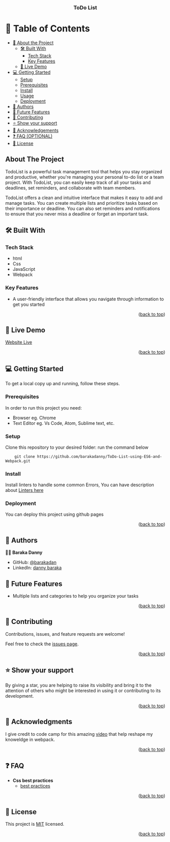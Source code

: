 <a name="readme-top"></a>

<!--
HOW TO USE:
This is an example of how you may give instructions on setting up your project locally.
Modify this file to match your project and remove sections that don't apply.
REQUIRED SECTIONS:
- Table of Contents
- About the Project
  - Built With
  - Live Demo
- Getting Started
- Authors
- Future Features
- Contributing
- Show your support
- Acknowledgements
- License
OPTIONAL SECTIONS:
- FAQ
After you're finished please remove all the comments and instructions!
-->

<div align="center">

  <h3><b>ToDo List </b></h3>

</div>

<!-- TABLE OF CONTENTS -->

# 📗 Table of Contents

- [📖 About the Project](#about-project)
  - [🛠 Built With](#built-with)
    - [Tech Stack](#tech-stack)
    - [Key Features](#key-features)
  - [🚀 Live Demo](#live-demo)
- [💻 Getting Started](#getting-started)
  - [Setup](#setup)
  - [Prerequisites](#prerequisites)
  - [Install](#install)
  - [Usage](#usage)
  - [Deployment](#triangular_flag_on_post-deployment)
- [👥 Authors](#authors)
- [🔭 Future Features](#future-features)
- [🤝 Contributing](#contributing)
- [⭐️ Show your support](#support)
- [🙏 Acknowledgements](#acknowledgements)
- [❓ FAQ (OPTIONAL)](#faq)
- [📝 License](#license)

<!-- PROJECT DESCRIPTION -->

## About The Project <a name="about-project"></a>

TodoList is a powerful task management tool that helps you stay organized and productive, whether you're managing your personal to-do list or a team project. With TodoList, you can easily keep track of all your tasks and deadlines, set reminders, and collaborate with team members.

TodoList offers a clean and intuitive interface that makes it easy to add and manage tasks. You can create multiple lists and prioritize tasks based on their importance or deadline. You can also set reminders and notifications to ensure that you never miss a deadline or forget an important task.


## 🛠 Built With <a name="built-with"></a>

### Tech Stack <a name="tech-stack"></a>

- html
- Css
- JavaScript
- Webpack

<!-- Features -->

### Key Features <a name="key-features"></a>

- A user-friendly interface that allows you navigate through information to get you started


<p align="right">(<a href="#readme-top">back to top</a>)</p>

## 🚀 Live Demo <a name="live-demo"></a>

[Website Live](https://barakadanny.github.io/ToDo-List-using-ES6-and-Webpack/?Task=skdjgs)


<p align="right">(<a href="#readme-top">back to top</a>)</p>

<!-- GETTING STARTED -->

## 💻 Getting Started <a name="getting-started"></a>

To get a local copy up and running, follow these steps.

### Prerequisites

In order to run this project you need:

- Browser eg. Chrome
- Text Editor eg. Vs Code, Atom, Sublime text, etc.

### Setup

Clone this repository to your desired folder:
run the command below 

```
    git clone https://github.com/barakadanny/ToDo-List-using-ES6-and-Webpack.git 
```
### Install


Install linters to handle some common Errors, You can have description about [Linters here](https://github.com/microverseinc/linters-config)



### Deployment

You can deploy this project using github pages

<p align="right">(<a href="#readme-top">back to top</a>)</p>

<!-- AUTHORS -->
## 👥 Authors <a name="authors"></a>

👨‍💻 **Baraka Danny**

- GitHub: [@barakadan](https://github.com/barakadanny)
- LinkedIn: [danny baraka](https://www.linkedin.com/in/danny-baraka-589156169/)


<!-- FUTURE FEATURES -->

## 🔭 Future Features <a name="future-features"></a>

- Multiple lists and categories to help you organize your tasks

<p align="right">(<a href="#readme-top">back to top</a>)</p>

<!-- CONTRIBUTING -->

## 🤝 Contributing <a name="contributing"></a>
Contributions, issues, and feature requests are welcome!

Feel free to check the [issues page](https://github.com/barakadanny/ToDo-List-using-ES6-and-Webpack/issues).

<p align="right">(<a href="#readme-top">back to top</a>)</p>

<!-- SUPPORT -->

## ⭐️ Show your support <a name="support"></a>

By giving a star, you are helping to raise its visibility and bring it to the attention of others who might be interested in using it or contributing to its development.

<p align="right">(<a href="#readme-top">back to top</a>)</p>

<!-- ACKNOWLEDGEMENTS -->

## 🙏 Acknowledgments <a name="acknowledgements"></a>
I give credit to code camp for this amazing [video](https://www.youtube.com/watch?v=MpGLUVbqoYQ) that help reshape my knoweldge in webpack.

<p align="right">(<a href="#readme-top">back to top</a>)</p>

<!-- FAQ (optional) -->

## ❓ FAQ  <a name="faq"></a>

- **Css best practices**
  - [best practices](https://www.techtarget.com/searchsoftwarequality/definition/best-practice#:~:text=A%20best%20practice%20is%20a,a%20task%20or%20configure%20something.)

<p align="right">(<a href="#readme-top">back to top</a>)</p>

<!-- LICENSE -->
## 📝 License <a name="license"></a>

This project is [MIT](./LICENSE) licensed.

<p align="right">(<a href="#readme-top">back to top</a>)</p>
